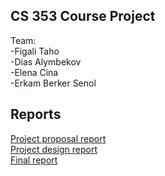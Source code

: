 ## CS 353 Course Project

Team:<br />
-Figali Taho <br />
-Dias Alymbekov <br />
-Elena Cina <br />
-Erkam Berker Senol <br />

## Reports

[Project proposal report](https://github.com/ebsenol/fara.github.io/blob/master/database-proposal.pdf)
<br />
[Project design report](https://github.com/ebsenol/fara.github.io/blob/master/project-design-report.pdf)
<br />
[Final report](https://github.com/ebsenol/fara.github.io/blob/master/final-report.pdf)

